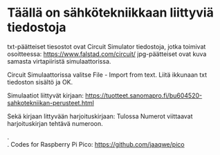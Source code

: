 # Täällä on sähkötekniikkaan liittyviä tiedostoja

txt-päätteiset tiesostot ovat Circuit Simulator tiedostoja, jotka toimivat osoitteessa: https://www.falstad.com/circuit/
jpg-päätteiset ovat kuva samasta virtapiiristä simulaattorissa.

Circuit Simulaattorissa valitse File - Import from text. Liitä ikkunaan txt tiedoston sisältö ja OK. 

Simulaatiot liittyvät kirjaan: https://tuotteet.sanomapro.fi/bu604520-sahkotekniikan-perusteet.html

Sekä kirjaan littyvään harjoituskirjaan: Tulossa
Numerot viittaavat harjoituskirjan tehtävä numeroon. 

.  
. 
Codes for Raspberry Pi Pico: https://github.com/jaaqwe/pico

